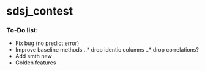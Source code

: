 # sdsj_contest

### To-Do list:
* Fix bug (no predict error)
* Improve baseline methods
..* drop identic columns
..* drop correlations? 
* Add smth new
* Golden features
